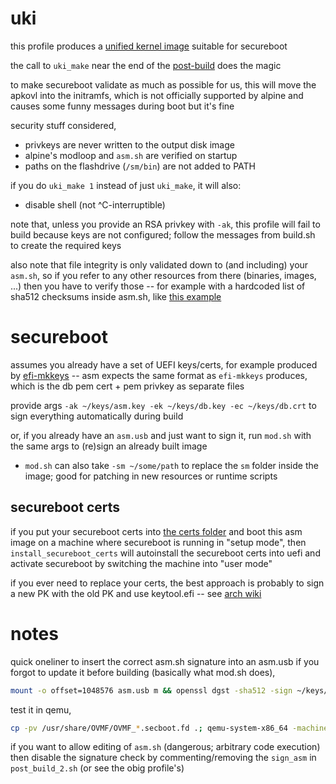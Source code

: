 # uki

this profile produces a [unified kernel image](https://uapi-group.org/specifications/specs/boot_loader_specification/#type-2-efi-unified-kernel-images) suitable for secureboot

the call to `uki_make` near the end of the [post-build](sm/post-build-2.sh) does the magic

to make secureboot validate as much as possible for us, this will move the apkovl into the initramfs, which is not officially supported by alpine and causes some funny messages during boot but it's fine

security stuff considered,
* privkeys are never written to the output disk image
* alpine's modloop and `asm.sh` are verified on startup
* paths on the flashdrive (`/sm/bin`) are not added to PATH

if you do `uki_make 1` instead of just `uki_make`, it will also:
* disable shell (not ^C-interruptible)

note that, unless you provide an RSA privkey with `-ak`, this profile will fail to build because keys are not configured; follow the messages from build.sh to create the required keys

also note that file integrity is only validated down to (and including) your `asm.sh`, so if you refer to any other resources from there (binaries, images, ...) then you have to verify those -- for example with a hardcoded list of sha512 checksums inside asm.sh, like [this example](sm/asm.sh)


# secureboot

assumes you already have a set of UEFI keys/certs, for example produced by [efi-mkkeys](https://github.com/jirutka/efi-mkkeys) -- asm expects the same format as `efi-mkkeys` produces, which is the db pem cert + pem privkey as separate files

provide args `-ak ~/keys/asm.key -ek ~/keys/db.key -ec ~/keys/db.crt` to sign everything automatically during build

or, if you already have an `asm.usb` and just want to sign it, run `mod.sh` with the same args to (re)sign an already built image

* `mod.sh` can also take `-sm ~/some/path` to replace the `sm` folder inside the image; good for patching in new resources or runtime scripts


## secureboot certs

if you put your secureboot certs into [the certs folder](./certs/) and boot this asm image on a machine where secureboot is running in "setup mode", then `install_secureboot_certs` will autoinstall the secureboot certs into uefi and activate secureboot by switching the machine into "user mode"

if you ever need to replace your certs, the best approach is probably to sign a new PK with the old PK and use keytool.efi -- see [arch wiki](https://wiki.archlinux.org/title/Unified_Extensible_Firmware_Interface/Secure_Boot#Updating_keys)


# notes

quick oneliner to insert the correct asm.sh signature into an asm.usb if you forgot to update it before building (basically what mod.sh does),

```bash
mount -o offset=1048576 asm.usb m && openssl dgst -sha512 -sign ~/keys/asm.key -out p/uki/sm/asm.sh.sig p/uki/sm/asm.sh && cp --preserve=timestamps p/uki/sm/asm.sh* m/sm/ && umount m
```

test it in qemu,

```bash
cp -pv /usr/share/OVMF/OVMF_*.secboot.fd .; qemu-system-x86_64 -machine q35,smm=on,accel=kvm -global ICH9-LPC.disable_s3=1 -drive if=pflash,format=raw,unit=0,file=OVMF_CODE.secboot.fd,readonly=on -drive if=pflash,format=raw,unit=1,file=OVMF_VARS.secboot.fd -device virtio-blk-pci,drive=d0,bootindex=1 -drive id=d0,if=none,format=raw,file=asm.usb -m 512
```

if you want to allow editing of `asm.sh` (dangerous; arbitrary code execution) then disable the signature check by commenting/removing the `sign_asm` in `post_build_2.sh` (or see the obig profile's)
